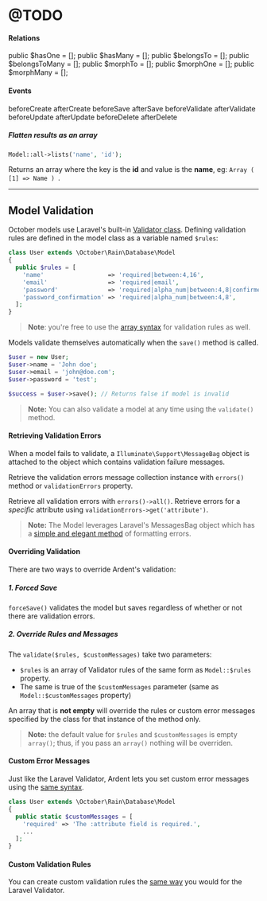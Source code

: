 
# @TODO

#### Relations

public $hasOne = [];
public $hasMany = [];
public $belongsTo = [];
public $belongsToMany = [];
public $morphTo = [];
public $morphOne = [];
public $morphMany = [];

#### Events

beforeCreate
afterCreate
beforeSave
afterSave
beforeValidate
afterValidate
beforeUpdate
afterUpdate
beforeDelete
afterDelete


##### Flatten results as an array

```php
Model::all->lists('name', 'id');
```

Returns an array where the key is the **id** and value is the **name**, eg: ```Array ( [1] => Name ) ```.

---

## Model Validation

October models use Laravel's built-in [Validator class](http://four.laravel.com/docs/validation). 
Defining validation rules are defined in the model class as a variable named `$rules`:

```php
class User extends \October\Rain\Database\Model
{
  public $rules = [
    'name'                  => 'required|between:4,16',
    'email'                 => 'required|email',
    'password'              => 'required|alpha_num|between:4,8|confirmed',
    'password_confirmation' => 'required|alpha_num|between:4,8',
  ];
}
```

> **Note**: you're free to use the [array syntax](http://four.laravel.com/docs/validation#basic-usage) for validation rules as well.

Models validate themselves automatically when the `save()` method is called.

```php
$user = new User;
$user->name = 'John doe';
$user->email = 'john@doe.com';
$user->password = 'test';

$success = $user->save(); // Returns false if model is invalid
```

> **Note:** You can also validate a model at any time using the `validate()` method.

#### Retrieving Validation Errors

When a model fails to validate, a `Illuminate\Support\MessageBag` object is attached to the object which contains validation failure messages.

Retrieve the validation errors message collection instance with `errors()` method or `validationErrors` property.

Retrieve all validation errors with `errors()->all()`. Retrieve errors for a *specific* attribute using `validationErrors->get('attribute')`.

> **Note:** The Model leverages Laravel's MessagesBag object which has a [simple and elegant method](http://four.laravel.com/docs/validation#working-with-error-messages) of formatting errors.

#### Overriding Validation

There are two ways to override Ardent's validation:

##### 1. Forced Save
`forceSave()` validates the model but saves regardless of whether or not there are validation errors.

##### 2. Override Rules and Messages
The `validate($rules, $customMessages)` take two parameters:

- `$rules` is an array of Validator rules of the same form as `Model::$rules` property.
- The same is true of the `$customMessages` parameter (same as `Model::$customMessages` property)

An array that is **not empty** will override the rules or custom error messages specified by the class for that instance of the method only.

> **Note:** the default value for `$rules` and `$customMessages` is empty `array()`; thus, if you pass an `array()` nothing will be overriden.

#### Custom Error Messages

Just like the Laravel Validator, Ardent lets you set custom error messages using the [same syntax](http://four.laravel.com/docs/validation#custom-error-messages).

```php
class User extends \October\Rain\Database\Model
{
  public static $customMessages = [
    'required' => 'The :attribute field is required.',
    ...
  ];
}
```

#### Custom Validation Rules

You can create custom validation rules the [same way](http://four.laravel.com/docs/validation#custom-validation-rules) you would for the Laravel Validator.
